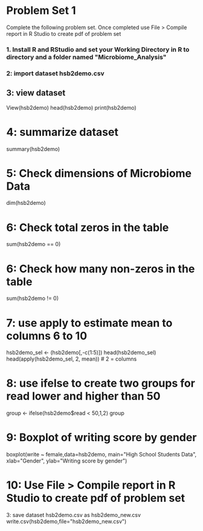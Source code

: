 # Problem Set 1
Complete the following problem set. Once completed use File > Compile report in R Studio to create pdf of problem set

### 1. Install R and RStudio and set your Working Directory in R to directory and a folder named "Microbiome_Analysis"


### 2: import dataset hsb2demo.csv


## 3: view dataset
View(hsb2demo)
head(hsb2demo)
print(hsb2demo)

# 4: summarize dataset
summary(hsb2demo)

# 5: Check dimensions of Microbiome Data
dim(hsb2demo)

# 6: Check total zeros in the table
sum(hsb2demo == 0)

# 6: Check how many non-zeros in the table
sum(hsb2demo != 0)

# 7: use apply to estimate mean to columns 6 to 10 
hsb2demo_sel <- (hsb2demo[,-c(1:5)])
head(hsb2demo_sel)
head(apply(hsb2demo_sel, 2, mean)) # 2 = columns

# 8: use ifelse to create two groups for read lower and higher than 50 
group <- ifelse(hsb2demo$read < 50,1,2)
group

# 9: Boxplot of writing score by gender
boxplot(write ~ female,data=hsb2demo, main="High School
Students Data", xlab="Gender", ylab="Writing score by gender")

# 10: Use File > Compile report in R Studio to create pdf of problem set 

3: save dataset hsb2demo.csv as hsb2demo_new.csv
write.csv(hsb2demo,file="hsb2demo_new.csv")
